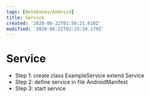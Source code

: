 ```yaml
---
tags: [Notebooks/Android]
title: Service
created: '2020-06-22T01:56:21.610Z'
modified: '2020-06-22T02:15:34.179Z'
---
```


# Service
- Step 1: create class ExampleService extend Service
- Step 2: define service in file AndroidManifest
- Step 3: start service


